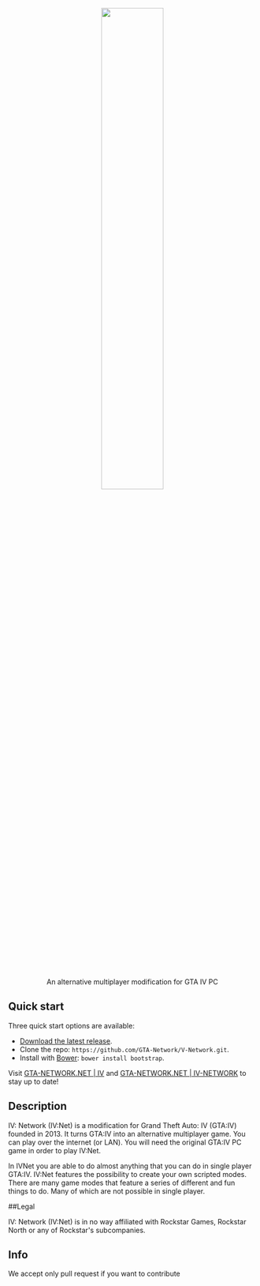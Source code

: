 <p align="center"><img src="http://dev.gta-network.net/content/iv-network.png" align="center" style="width:50%;" /></p>
<p align="center" style="font-size:14px;">An alternative multiplayer modification for GTA IV PC</p>

## Quick start

Three quick start options are available:

* [Download the latest release](https://github.com/GTA-Network/V-Network/archive/master.zip).
* Clone the repo: `https://github.com/GTA-Network/V-Network.git`.
* Install with [Bower](http://bower.io): `bower install bootstrap`.

Visit [GTA-NETWORK.NET | IV](http://iv.gta-network.net) and [GTA-NETWORK.NET | IV-NETWORK](http://iv-network.gta-network.net) to stay up to date!

## Description

IV: Network (IV:Net) is a modification for Grand Theft Auto: IV (GTA:IV) founded in 2013. It turns GTA:IV into an alternative multiplayer game. You can play over the internet (or LAN). You will need the original GTA:IV PC game in order to play IV:Net.

In IVNet you are able to do almost anything that you can do in single player GTA:IV. IV:Net features the possibility to create your own scripted modes. There are many game modes that feature a series of different and fun things to do. Many of which are not possible in single player.

##Legal

IV: Network (IV:Net) is in no way affiliated with Rockstar Games, Rockstar North or any of Rockstar's subcompanies.

## Info

We accept only pull request if you want to contribute
